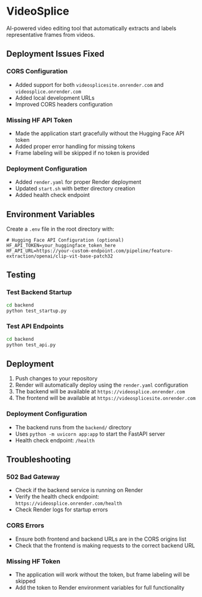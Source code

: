 # VideoSplice

AI-powered video editing tool that automatically extracts and labels representative frames from videos.

## Deployment Issues Fixed

### CORS Configuration

- Added support for both `videosplicesite.onrender.com` and `videosplice.onrender.com`
- Added local development URLs
- Improved CORS headers configuration

### Missing HF API Token

- Made the application start gracefully without the Hugging Face API token
- Added proper error handling for missing tokens
- Frame labeling will be skipped if no token is provided

### Deployment Configuration

- Added `render.yaml` for proper Render deployment
- Updated `start.sh` with better directory creation
- Added health check endpoint

## Environment Variables

Create a `.env` file in the root directory with:

```env
# Hugging Face API Configuration (optional)
HF_API_TOKEN=your_huggingface_token_here
HF_API_URL=https://your-custom-endpoint.com/pipeline/feature-extraction/openai/clip-vit-base-patch32
```

## Testing

### Test Backend Startup

```bash
cd backend
python test_startup.py
```

### Test API Endpoints

```bash
cd backend
python test_api.py
```

## Deployment

1. Push changes to your repository
2. Render will automatically deploy using the `render.yaml` configuration
3. The backend will be available at `https://videosplice.onrender.com`
4. The frontend will be available at `https://videosplicesite.onrender.com`

### Deployment Configuration

- The backend runs from the `backend/` directory
- Uses `python -m uvicorn app:app` to start the FastAPI server
- Health check endpoint: `/health`

## Troubleshooting

### 502 Bad Gateway

- Check if the backend service is running on Render
- Verify the health check endpoint: `https://videosplice.onrender.com/health`
- Check Render logs for startup errors

### CORS Errors

- Ensure both frontend and backend URLs are in the CORS origins list
- Check that the frontend is making requests to the correct backend URL

### Missing HF Token

- The application will work without the token, but frame labeling will be skipped
- Add the token to Render environment variables for full functionality
